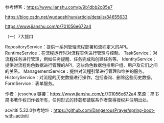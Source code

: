 参考博客：https://www.jianshu.com/p/9b1dbb2c85e7

https://blog.csdn.net/wudaoshihun/article/details/84655633

https://www.jianshu.com/p/701056e672a4

（一）7大接口

RepositoryService：提供一系列管理流程部署和流程定义的API。
RuntimeService：在流程运行时对流程实例进行管理与控制。
TaskService：对流程任务进行管理，例如任务提醒、任务完成和创建任务等。
IdentityService：提供对流程角色数据进行管理的API，这些角色数据包括用户组、用户及它们之间的关系。
ManagementService：提供对流程引擎进行管理和维护的服务。
HistoryService：对流程的历史数据进行操作，包括查询、删除这些历史数据。
FormService：表单服务。

作者：jessehua
链接：https://www.jianshu.com/p/701056e672a4
來源：简书
简书著作权归作者所有，任何形式的转载都请联系作者获得授权并注明出处。

acvititi 5.22.0参考地址：https://github.com/DangerousPrayer/spring-boot-with-activiti